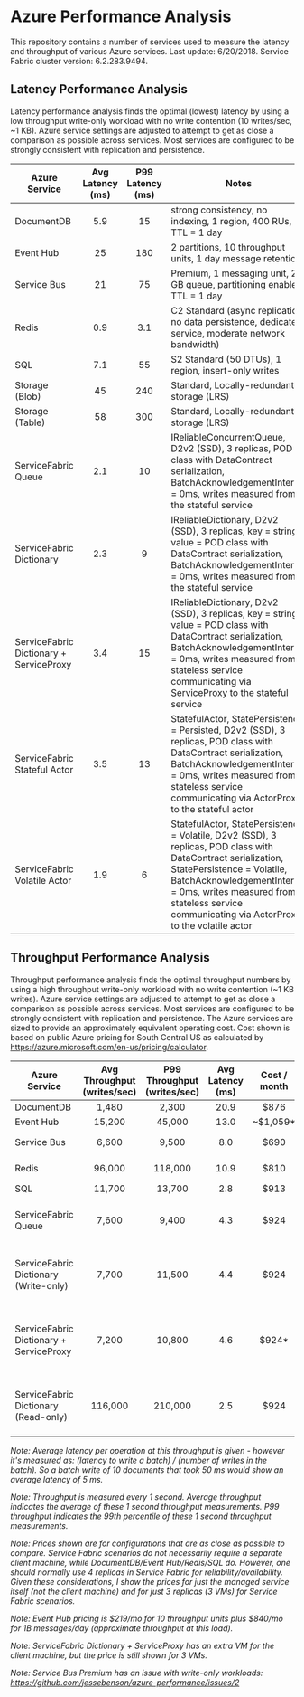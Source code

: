# Azure Performance Analysis

This repository contains a number of services used to measure the latency and throughput of various Azure services.  Last update: 6/20/2018.  Service Fabric cluster version: 6.2.283.9494.

## Latency Performance Analysis

Latency performance analysis finds the optimal (lowest) latency by using a low throughput write-only workload with no write contention (10 writes/sec, ~1 KB).  Azure service settings are adjusted to attempt to get as close a comparison as possible across services.  Most services are configured to be strongly consistent with replication and persistence.

| Azure Service   | Avg Latency (ms) | P99 Latency (ms) | Notes |
| --------------- | :--------------: | :--------------: | ----- |
| DocumentDB      |       5.9        |        15        | strong consistency, no indexing, 1 region, 400 RUs, TTL = 1 day |
| Event Hub       |       25         |       180        | 2 partitions, 10 throughput units, 1 day message retention |
| Service Bus     |       21         |        75        | Premium, 1 messaging unit, 2 GB queue, partitioning enabled, TTL = 1 day |
| Redis           |       0.9        |       3.1        | C2 Standard (async replication, no data persistence, dedicated service, moderate network bandwidth) |
| SQL             |       7.1        |        55        | S2 Standard (50 DTUs), 1 region, insert-only writes |
| Storage (Blob)  |       45         |       240        | Standard, Locally-redundant storage (LRS) |
| Storage (Table) |       58         |       300        | Standard, Locally-redundant storage (LRS) |
| ServiceFabric Queue |  2.1         |        10        | IReliableConcurrentQueue, D2v2 (SSD), 3 replicas, POD class with DataContract serialization, BatchAcknowledgementInterval = 0ms, writes measured from the stateful service |
| ServiceFabric Dictionary |   2.3   |         9        | IReliableDictionary, D2v2 (SSD), 3 replicas, key = string, value = POD class with DataContract serialization, BatchAcknowledgementInterval = 0ms, writes measured from the stateful service |
| ServiceFabric Dictionary + ServiceProxy | 3.4 |  15   | IReliableDictionary, D2v2 (SSD), 3 replicas, key = string, value = POD class with DataContract serialization, BatchAcknowledgementInterval = 0ms, writes measured from a stateless service communicating via ServiceProxy to the stateful service |
| ServiceFabric Stateful Actor | 3.5 |        13        | StatefulActor, StatePersistence = Persisted, D2v2 (SSD), 3 replicas, POD class with DataContract serialization, BatchAcknowledgementInterval = 0ms, writes measured from a stateless service communicating via ActorProxy to the stateful actor |
| ServiceFabric Volatile Actor | 1.9 |         6        | StatefulActor, StatePersistence = Volatile, D2v2 (SSD), 3 replicas, POD class with DataContract serialization, StatePersistence = Volatile, BatchAcknowledgementInterval = 0ms, writes measured from a stateless service communicating via ActorProxy to the volatile actor |

## Throughput Performance Analysis

Throughput performance analysis finds the optimal throughput numbers by using a high throughput write-only workload with no write contention (~1 KB writes).  Azure service settings are adjusted to attempt to get as close a comparison as possible across services.  Most services are configured to be strongly consistent with replication and persistence.  The Azure services are sized to provide an approximately equivalent operating cost.  Cost shown is based on public Azure pricing for South Central US as calculated by https://azure.microsoft.com/en-us/pricing/calculator.

| Azure Service   | Avg Throughput (writes/sec) | P99 Throughput (writes/sec) | Avg Latency (ms) | Cost / month | Notes |
| --------------- | :-------------------------: | :-------------------------: | :--------------: | :----------: | ----- |
| DocumentDB      |              1,480          |            2,300            |       20.9       | $876 | strong consistency, no indexing, 1 region, 15000 RUs, TTL = 1 day |
| Event Hub       |             15,200          |           45,000            |       13.0       | ~$1,059* | 32 partitions, 10 throughput units, 1 day message retention |
| Service Bus     |              6,600          |            9,500            |        8.0       | $690 | Premium, 1 messaging unit, 80 GB queue, partitioning enabled, TTL = 1 hour |
| Redis           |             96,000          |          118,000            |       10.9       | $810 | P2 Premium (async replication, no data persistence, dedicated service, redis cluster, moderate network bandwidth) |
| SQL             |             11,700          |           13,700            |        2.8       | $913 | P2 Premium (250 DTUs), 1 region, insert-only writes |
| ServiceFabric Queue |          7,600          |            9,400            |        4.3       | $924 | IReliableConcurrentQueue, D3v2 (SSD), 3 replicas, POD class with DataContract serialization, BatchAcknowledgementInterval = 15ms, MaxPrimaryReplicationQueueSize/MaxSecondaryReplicationQueueSize = 1M, writes measured from the stateful service |
| ServiceFabric Dictionary (Write-only) |  7,700 |          11,500            |        4.4       | $924 | IReliableDictionary, D3v2 (SSD), 3 replicas, key = long, value = POD class with DataContract serialization, BatchAcknowledgementInterval = 15ms, MaxPrimaryReplicationQueueSize/MaxSecondaryReplicationQueueSize = 1M, writes measured from the stateful service |
| ServiceFabric Dictionary + ServiceProxy | 7,200 |         10,800            |        4.6       | $924* | IReliableDictionary, D3v2 (SSD), 3 replicas, key = long, value = POD class with DataContract serialization, BatchAcknowledgementInterval = 15ms, MaxPrimaryReplicationQueueSize/MaxSecondaryReplicationQueueSize = 1M, writes measured from a stateless service communicating via ServiceProxy to the stateful service |
| ServiceFabric Dictionary (Read-only) | 116,000 |         210,000            |        2.5       | $924 | IReliableDictionary, D3v2 (SSD), 3 replicas, key = long, value = POD class with DataContract serialization, BatchAcknowledgementInterval = 15ms, MaxPrimaryReplicationQueueSize/MaxSecondaryReplicationQueueSize = 1M, reads measured from the stateful service |

*Note:  Average latency per operation at this throughput is given - however it's measured as: (*latency to write a batch*) / (*number of writes in the batch*).  So a batch write of 10 documents that took 50 ms would show an average latency of 5 ms.*

*Note:  Throughput is measured every 1 second.  Average throughput indicates the average of these 1 second throughput measurements. P99 throughput indicates the 99th percentile of these 1 second throughput measurements.*

*Note: Prices shown are for configurations that are as close as possible to compare.  Service Fabric scenarios do not necessarily require a separate client machine, while DocumentDB/Event Hub/Redis/SQL do.  However, one should normally use 4 replicas in Service Fabric for reliability/availability.  Given these considerations, I show the prices for just the managed service itself (not the client machine) and for just 3 replicas (3 VMs) for Service Fabric scenarios.*

*Note: Event Hub pricing is $219/mo for 10 throughput units plus $840/mo for 1B messages/day (approximate throughput at this load).*

*Note: ServiceFabric Dictionary + ServiceProxy has an extra VM for the client machine, but the price is still shown for 3 VMs.*

*Note: Service Bus Premium has an issue with write-only workloads: https://github.com/jessebenson/azure-performance/issues/2*
